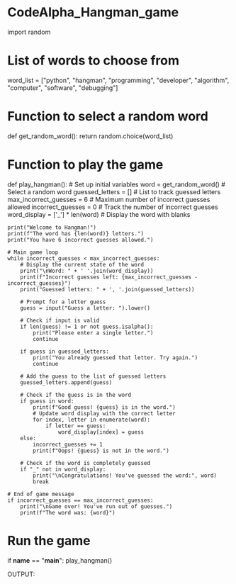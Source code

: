 # CodeAlpha_Hangman_game

import random

# List of words to choose from
word_list = ["python", "hangman", "programming", "developer", "algorithm", "computer", "software", "debugging"]

# Function to select a random word
def get_random_word():
    return random.choice(word_list)

# Function to play the game
def play_hangman():
    # Set up initial variables
    word = get_random_word()  # Select a random word
    guessed_letters = []  # List to track guessed letters
    max_incorrect_guesses = 6  # Maximum number of incorrect guesses allowed
    incorrect_guesses = 0  # Track the number of incorrect guesses
    word_display = ['_'] * len(word)  # Display the word with blanks

    print("Welcome to Hangman!")
    print(f"The word has {len(word)} letters.")
    print("You have 6 incorrect guesses allowed.")

    # Main game loop
    while incorrect_guesses < max_incorrect_guesses:
        # Display the current state of the word
        print("\nWord: " + ' '.join(word_display))
        print(f"Incorrect guesses left: {max_incorrect_guesses - incorrect_guesses}")
        print("Guessed letters: " + ', '.join(guessed_letters))
        
        # Prompt for a letter guess
        guess = input("Guess a letter: ").lower()

        # Check if input is valid
        if len(guess) != 1 or not guess.isalpha():
            print("Please enter a single letter.")
            continue
        
        if guess in guessed_letters:
            print("You already guessed that letter. Try again.")
            continue
        
        # Add the guess to the list of guessed letters
        guessed_letters.append(guess)

        # Check if the guess is in the word
        if guess in word:
            print(f"Good guess! {guess} is in the word.")
            # Update word display with the correct letter
            for index, letter in enumerate(word):
                if letter == guess:
                    word_display[index] = guess
        else:
            incorrect_guesses += 1
            print(f"Oops! {guess} is not in the word.")
        
        # Check if the word is completely guessed
        if "_" not in word_display:
            print("\nCongratulations! You've guessed the word:", word)
            break

    # End of game message
    if incorrect_guesses == max_incorrect_guesses:
        print("\nGame over! You've run out of guesses.")
        print(f"The word was: {word}")

# Run the game
if __name__ == "__main__":
    play_hangman()

OUTPUT:

